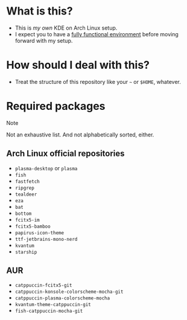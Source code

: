 # What is this?

- This is _*my own*_ KDE on Arch Linux setup.
- I expect you to have a [fully functional environment](https://wiki.archlinux.org/title/Installation_guide) before moving forward with my setup.

# How should I deal with this?

- Treat the structure of this repository like your `~` or `$HOME`, whatever.

# Required packages

> [!NOTE]  
> Not an exhaustive list. And not alphabetically sorted, either.

## Arch Linux official repositories

- `plasma-desktop` or `plasma`
- `fish`
- `fastfetch`
- `ripgrep`
- `tealdeer`
- `eza`
- `bat`
- `bottom`
- `fcitx5-im`
- `fcitx5-bamboo`
- `papirus-icon-theme`
- `ttf-jetbrains-mono-nerd`
- `kvantum`
- `starship`

## AUR

- `catppuccin-fcitx5-git`
- `catppuccin-konsole-colorscheme-mocha-git`
- `catppuccin-plasma-colorscheme-mocha`
- `kvantum-theme-catppuccin-git`
- `fish-catppuccin-mocha-git`
